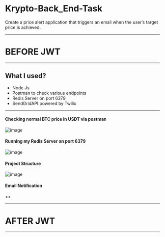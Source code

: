 # Krypto-Back_End-Task
Create a price alert application that triggers an email when the user’s target price is achieved.

---
# BEFORE JWT
---


## What I used?
  * Node Js
  * Postman to check various endpoints
  * Redis Server on port 6379
  * SendGridAPI powered by Twilio

---
#### Checking normal BTC price in USDT via postman
![image](https://user-images.githubusercontent.com/66274690/181809725-60b8b780-df83-4061-bb84-40e9154df7fe.png)


#### Running my Redis Server on port 6379
![image](https://user-images.githubusercontent.com/66274690/181809487-818bb346-3711-474a-96e9-9aade23f6239.png)

#### Project Structure
![image](https://user-images.githubusercontent.com/66274690/181824718-81e88612-ded8-4a2b-b15b-2ba9c6a3e767.png)

#### Email Notification
<>

---

# AFTER JWT

---

